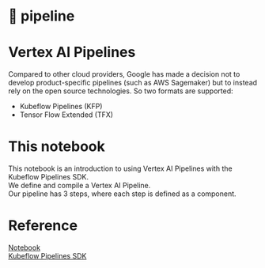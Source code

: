 # 🔧 pipeline

# Vertex AI Pipelines
Compared to other cloud providers, Google has made a decision not to develop product-specific pipelines (such as AWS Sagemaker) but to instead rely on the open source technologies. So two formats are supported:
- Kubeflow Pipelines (KFP)
- Tensor Flow Extended (TFX)

# This notebook
This notebook is an introduction to using Vertex AI Pipelines with the Kubeflow Pipelines SDK.  
We define and compile a Vertex AI Pipeline.  
Our pipeline has 3 steps, where each step is defined as a component.

# Reference
[Notebook](https://github.com/GoogleCloudPlatform/vertex-ai-samples/blob/main/notebooks/official/pipelines/pipelines_intro_kfp.ipynb)  
[Kubeflow Pipelines SDK](https://www.kubeflow.org/docs/components/pipelines/)
